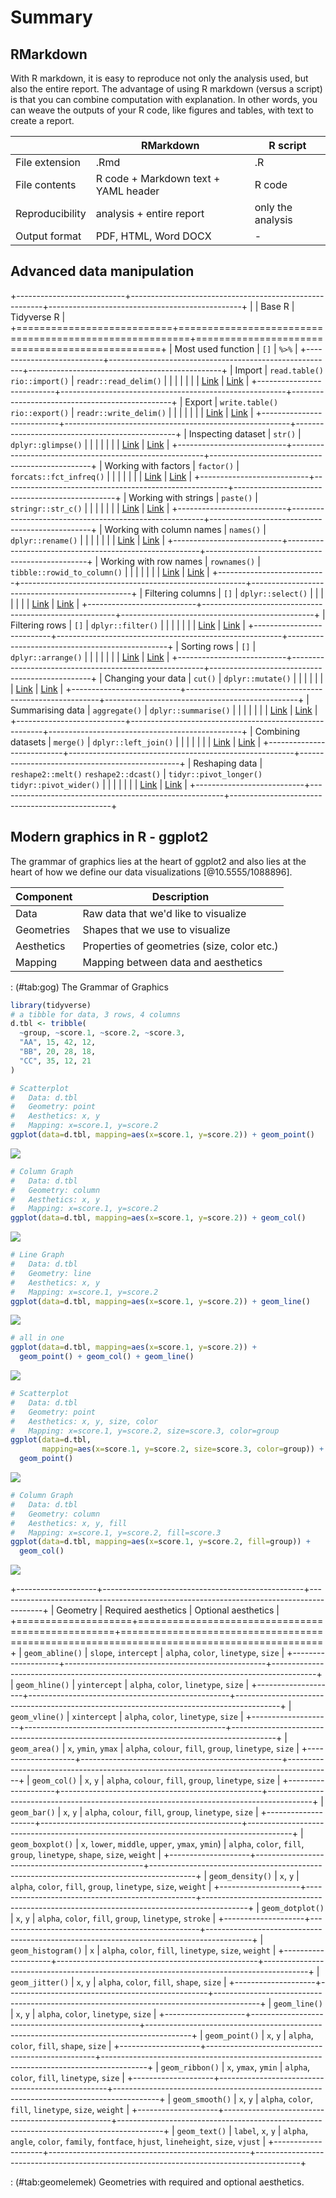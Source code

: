 # Summary

## RMarkdown

With R markdown, it is easy to reproduce not only the analysis used, but also the entire report. The advantage of using R markdown (versus a script) is that you can combine computation with explanation. In other words, you can weave the outputs of your R code, like figures and tables, with text to create a report.

|                 | RMarkdown                            | R script          |
|-----------------|--------------------------------------|-------------------|
| File extension  | .Rmd                                 | .R                |
| File contents   | R code + Markdown text + YAML header | R code            |
| Reproducibility | analysis + entire report             | only the analysis |
| Output format   | PDF, HTML, Word DOCX                 | \-                |

## Advanced data manipulation

+---------------------------+--------------------------------------------------------+------------------------------------------------+
|                           | Base R                                                 | Tidyverse R                                    |
+===========================+========================================================+================================================+
| Most used function        | `[]`                                                   | `%>%`                                          |
+---------------------------+--------------------------------------------------------+------------------------------------------------+
| Import                    | `read.table()` `rio::import()`                         | `readr::read_delim()`                          |
|                           |                                                        |                                                |
|                           | [Link](advanced-data-manipulation.html#br-import)      | [Link](tidyverse-r.html#tr-import)             |
+---------------------------+--------------------------------------------------------+------------------------------------------------+
| Export                    | `write.table()` `rio::export()`                        | `readr::write_delim()`                         |
|                           |                                                        |                                                |
|                           | [Link](advanced-data-manipulation.html#br-export)      | [Link](tidyverse-r.html#tr-export)             |
+---------------------------+--------------------------------------------------------+------------------------------------------------+
| Inspecting dataset        | `str()`                                                | `dplyr::glimpse()`                             |
|                           |                                                        |                                                |
|                           | [Link](advanced-data-manipulation.html#br-inspect)     | [Link](tidyverse-r.html#tr-inspect)            |
+---------------------------+--------------------------------------------------------+------------------------------------------------+
| Working with factors      | `factor()`                                             | `forcats::fct_infreq()`                        |
|                           |                                                        |                                                |
|                           | [Link](advanced-data-manipulation.html#br-factor)      | [Link](tidyverse-r.html#tr-factor)             |
+---------------------------+--------------------------------------------------------+------------------------------------------------+
| Working with strings      | `paste()`                                              | `stringr::str_c()`                             |
|                           |                                                        |                                                |
|                           | [Link](advanced-data-manipulation.html#br-string)      | [Link](tidyverse-r.html#tr-string)             |
+---------------------------+--------------------------------------------------------+------------------------------------------------+
| Working with column names | `names()`                                              | `dplyr::rename()`                              |
|                           |                                                        |                                                |
|                           | [Link](advanced-data-manipulation.html#br-col-names)   | [Link](tidyverse-r.html#tr-col-names)          |
+---------------------------+--------------------------------------------------------+------------------------------------------------+
| Working with row names    | `rownames()`                                           | `tibble::rowid_to_column()`                    |
|                           |                                                        |                                                |
|                           | [Link](advanced-data-manipulation.html#br-row-names)   | [Link](tidyverse-r.html#tr-row-names)          |
+---------------------------+--------------------------------------------------------+------------------------------------------------+
| Filtering columns         | `[]`                                                   | `dplyr::select()`                              |
|                           |                                                        |                                                |
|                           | [Link](advanced-data-manipulation.html#br-filter-cols) | [Link](tidyverse-r.html#tr-filter-cols)        |
+---------------------------+--------------------------------------------------------+------------------------------------------------+
| Filtering rows            | `[]`                                                   | `dplyr::filter()`                              |
|                           |                                                        |                                                |
|                           | [Link](advanced-data-manipulation.html#br-filter-rows) | [Link](tidyverse-r.html#tr-filter-rows)        |
+---------------------------+--------------------------------------------------------+------------------------------------------------+
| Sorting rows              | `[]`                                                   | `dplyr::arrange()`                             |
|                           |                                                        |                                                |
|                           | [Link](advanced-data-manipulation.html#br-sort)        | [Link](tidyverse-r.html#tr-sort)               |
+---------------------------+--------------------------------------------------------+------------------------------------------------+
| Changing your data        | `cut()`                                                | `dplyr::mutate()`                              |
|                           |                                                        |                                                |
|                           | [Link](advanced-data-manipulation.html#br-changing)    | [Link](tidyverse-r.html#tr-changing)           |
+---------------------------+--------------------------------------------------------+------------------------------------------------+
| Summarising data          | `aggregate()`                                          | `dplyr::summarise()`                           |
|                           |                                                        |                                                |
|                           | [Link](advanced-data-manipulation.html#br-summary)     | [Link](tidyverse-r.html#tr-summary)            |
+---------------------------+--------------------------------------------------------+------------------------------------------------+
| Combining datasets        | `merge()`                                              | `dplyr::left_join()`                           |
|                           |                                                        |                                                |
|                           | [Link](advanced-data-manipulation.html#br-joins)       | [Link](tidyverse-r.html#tr-joins)              |
+---------------------------+--------------------------------------------------------+------------------------------------------------+
| Reshaping data            | `reshape2::melt()` `reshape2::dcast()`                 | `tidyr::pivot_longer()` `tidyr::pivot_wider()` |
|                           |                                                        |                                                |
|                           | [Link](advanced-data-manipulation.html#br-reshape)     | [Link](tidyverse-r.html#tr-reshape)            |
+---------------------------+--------------------------------------------------------+------------------------------------------------+

## Modern graphics in R - ggplot2

The grammar of graphics lies at the heart of ggplot2 and also lies at the heart of how we define our data visualizations [@10.5555/1088896].

| Component  | Description                                 |
|------------|---------------------------------------------|
| Data       | Raw data that we'd like to visualize        |
| Geometries | Shapes that we use to visualize             |
| Aesthetics | Properties of geometries (size, color etc.) |
| Mapping    | Mapping between data and aesthetics         |

: (#tab:gog) The Grammar of Graphics


```r
library(tidyverse)
# a tibble for data, 3 rows, 4 columns
d.tbl <- tribble(
  ~group, ~score.1, ~score.2, ~score.3,
  "AA", 15, 42, 12, 
  "BB", 20, 28, 18,
  "CC", 35, 12, 21
)
```



```r
# Scatterplot
#   Data: d.tbl
#   Geometry: point
#   Aesthetics: x, y
#   Mapping: x=score.1, y=score.2
ggplot(data=d.tbl, mapping=aes(x=score.1, y=score.2)) + geom_point()
```

<img src="08-summary_files/figure-epub3/unnamed-chunk-2-1.png" style="display: block; margin: auto;" />

```r
# Column Graph
#   Data: d.tbl
#   Geometry: column
#   Aesthetics: x, y
#   Mapping: x=score.1, y=score.2
ggplot(data=d.tbl, mapping=aes(x=score.1, y=score.2)) + geom_col()
```

<img src="08-summary_files/figure-epub3/unnamed-chunk-2-2.png" style="display: block; margin: auto;" />

```r
# Line Graph
#   Data: d.tbl
#   Geometry: line
#   Aesthetics: x, y
#   Mapping: x=score.1, y=score.2
ggplot(data=d.tbl, mapping=aes(x=score.1, y=score.2)) + geom_line()
```

<img src="08-summary_files/figure-epub3/unnamed-chunk-2-3.png" style="display: block; margin: auto;" />

```r
# all in one
ggplot(data=d.tbl, mapping=aes(x=score.1, y=score.2)) + 
  geom_point() + geom_col() + geom_line()
```

<img src="08-summary_files/figure-epub3/unnamed-chunk-2-4.png" style="display: block; margin: auto;" />

```r
# Scatterplot
#   Data: d.tbl
#   Geometry: point
#   Aesthetics: x, y, size, color
#   Mapping: x=score.1, y=score.2, size=score.3, color=group
ggplot(data=d.tbl, 
       mapping=aes(x=score.1, y=score.2, size=score.3, color=group)) + 
  geom_point()
```

<img src="08-summary_files/figure-epub3/unnamed-chunk-2-5.png" style="display: block; margin: auto;" />

```r
# Column Graph
#   Data: d.tbl
#   Geometry: column
#   Aesthetics: x, y, fill
#   Mapping: x=score.1, y=score.2, fill=score.3
ggplot(data=d.tbl, mapping=aes(x=score.1, y=score.2, fill=group)) + 
  geom_col()
```

<img src="08-summary_files/figure-epub3/unnamed-chunk-2-6.png" style="display: block; margin: auto;" />

+--------------------+--------------------------------------------------+-----------------------------------------------------------------------------------------+
| Geometry           | Required aesthetics                              | Optional aesthetics                                                                     |
+====================+==================================================+=========================================================================================+
| `geom_abline()`    | `slope`, `intercept`                             | `alpha`, `color`, `linetype`, `size`                                                    |
+--------------------+--------------------------------------------------+-----------------------------------------------------------------------------------------+
| `geom_hline()`     | `yintercept`                                     | `alpha`, `color`, `linetype`, `size`                                                    |
+--------------------+--------------------------------------------------+-----------------------------------------------------------------------------------------+
| `geom_vline()`     | `xintercept`                                     | `alpha`, `color`, `linetype`, `size`                                                    |
+--------------------+--------------------------------------------------+-----------------------------------------------------------------------------------------+
| `geom_area()`      | `x`, `ymin`, `ymax`                              | `alpha`, `colour`, `fill`, `group`, `linetype`, `size`                                  |
+--------------------+--------------------------------------------------+-----------------------------------------------------------------------------------------+
| `geom_col()`       | `x`, `y`                                         | `alpha`, `colour`, `fill`, `group`, `linetype`, `size`                                  |
+--------------------+--------------------------------------------------+-----------------------------------------------------------------------------------------+
| `geom_bar()`       | `x`, `y`                                         | `alpha`, `colour`, `fill`, `group`, `linetype`, `size`                                  |
+--------------------+--------------------------------------------------+-----------------------------------------------------------------------------------------+
| `geom_boxplot()`   | `x`, `lower`, `middle`, `upper`, `ymax`, `ymin`) | `alpha`, `color`, `fill`, `group`, `linetype`, `shape`, `size`, `weight`                |
+--------------------+--------------------------------------------------+-----------------------------------------------------------------------------------------+
| `geom_density()`   | `x`, `y`                                         | `alpha`, `color`, `fill`, `group`, `linetype`, `size`, `weight`                         |
+--------------------+--------------------------------------------------+-----------------------------------------------------------------------------------------+
| `geom_dotplot()`   | `x`, `y`                                         | `alpha`, `color`, `fill`, `group`, `linetype`, `stroke`                                 |
+--------------------+--------------------------------------------------+-----------------------------------------------------------------------------------------+
| `geom_histogram()` | `x`                                              | `alpha`, `color`, `fill`, `linetype`, `size`, `weight`                                  |
+--------------------+--------------------------------------------------+-----------------------------------------------------------------------------------------+
| `geom_jitter()`    | `x`, `y`                                         | `alpha`, `color`, `fill`, `shape`, `size`                                               |
+--------------------+--------------------------------------------------+-----------------------------------------------------------------------------------------+
| `geom_line()`      | `x`, `y`                                         | `alpha`, `color`, `linetype`, `size`                                                    |
+--------------------+--------------------------------------------------+-----------------------------------------------------------------------------------------+
| `geom_point()`     | `x`, `y`                                         | `alpha`, `color`, `fill`, `shape`, `size`                                               |
+--------------------+--------------------------------------------------+-----------------------------------------------------------------------------------------+
| `geom_ribbon()`    | `x`, `ymax`, `ymin`                              | `alpha`, `color`, `fill`, `linetype`, `size`                                            |
+--------------------+--------------------------------------------------+-----------------------------------------------------------------------------------------+
| `geom_smooth()`    | `x`, `y`                                         | `alpha`, `color`, `fill`, `linetype`, `size`, `weight`                                  |
+--------------------+--------------------------------------------------+-----------------------------------------------------------------------------------------+
| `geom_text()`      | `label`, `x`, `y`                                | `alpha`, `angle`, `color`, `family`, `fontface`, `hjust`, `lineheight`, `size`, `vjust` |
+--------------------+--------------------------------------------------+-----------------------------------------------------------------------------------------+

: (#tab:geomelemek) Geometries with required and optional aesthetics.
